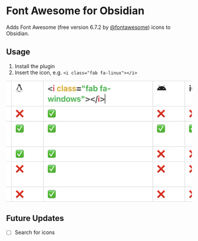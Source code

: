 # Font Awesome for Obsidian

Adds Font Awesome (free version 6.7.2 by [@fontawesome](https://fontawesome.com)) icons to Obsidian.

## Usage

1. Install the plugin
2. Insert the icon, e.g. `<i class="fab fa-linux"></i>`

![example](example.png)

## Future Updates
- [ ] Search for icons

